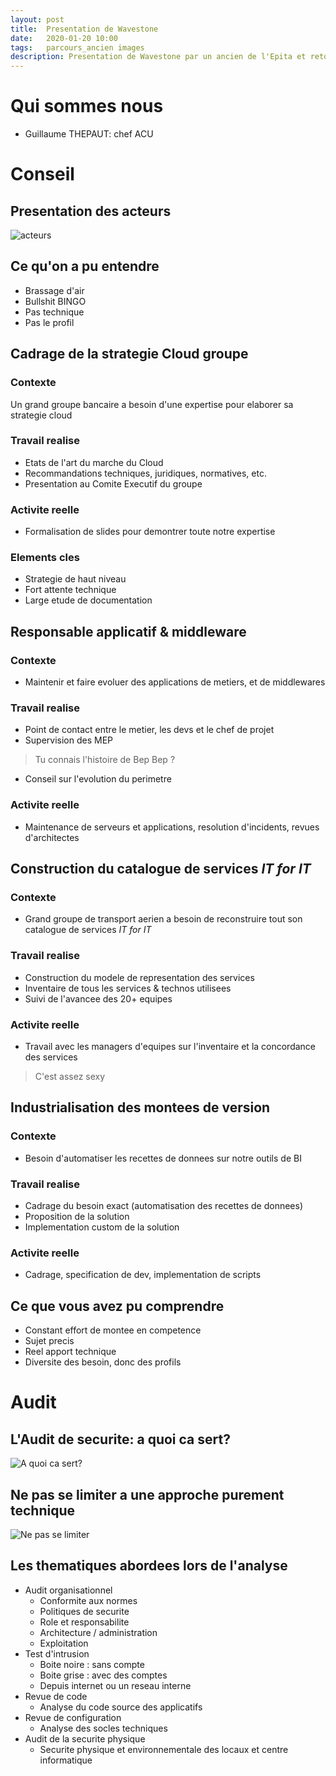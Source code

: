 ```yaml
---
layout: post
title:  Presentation de Wavestone
date:   2020-01-20 10:00
tags:   parcours_ancien images
description: Presentation de Wavestone par un ancien de l'Epita et retours d'experience
---
```

# Qui sommes nous
* Guillaume THEPAUT: chef ACU

# Conseil
## Presentation des acteurs
![acteurs](/entreprise/assets/images/acteurs.jpg)
## Ce qu'on a pu entendre
* Brassage d'air
* Bullshit BINGO
* Pas technique
* Pas le profil

## Cadrage de la strategie Cloud groupe
### Contexte
Un grand groupe bancaire a besoin d'une expertise pour elaborer sa strategie cloud 
### Travail realise
* Etats de l'art du marche du Cloud
* Recommandations techniques, juridiques, normatives, etc.
* Presentation au Comite Executif du groupe
### Activite reelle
* Formalisation de slides pour demontrer toute notre expertise
### Elements cles
* Strategie de haut niveau
* Fort attente technique
* Large etude de documentation

## Responsable applicatif & middleware

### Contexte
* Maintenir et faire evoluer des applications de metiers, et de middlewares

### Travail realise
* Point de contact entre le metier, les devs et le chef de projet
* Supervision des MEP
> Tu connais l'histoire de Bep Bep ?
* Conseil sur l'evolution du perimetre

### Activite reelle
* Maintenance de serveurs et applications, resolution d'incidents, revues d'architectes

## Construction du catalogue de services *IT for IT*
### Contexte
* Grand groupe de transport aerien a besoin de reconstruire tout son catalogue de services *IT for IT*
### Travail realise
* Construction du modele de representation des services
* Inventaire de tous les services & technos utilisees
* Suivi de l'avancee des 20+ equipes
### Activite reelle
* Travail avec les managers d'equipes sur l'inventaire et la concordance des services
> C'est assez sexy

## Industrialisation des montees de version
### Contexte
* Besoin d'automatiser les recettes de donnees sur notre outils de BI

### Travail realise
* Cadrage du besoin exact (automatisation des recettes de donnees)
* Proposition de la solution
* Implementation custom de la solution

### Activite reelle
* Cadrage, specification de dev, implementation de scripts

## Ce que vous avez pu comprendre
* Constant effort de montee en competence
* Sujet precis
* Reel apport technique
* Diversite des besoin, donc des profils

# Audit
## L'Audit de securite: a quoi ca sert?
![A quoi ca sert?](/entreprise/assets/images/casert.jpg)

## Ne pas se limiter a une approche purement technique
![Ne pas se limiter](/entreprise/assets/images/limite.jpg)

## Les thematiques abordees lors de l'analyse
* Audit organisationnel
    * Conformite aux normes
    * Politiques de securite
    * Role et responsabilite
    * Architecture / administration
    * Exploitation
* Test d'intrusion
    * Boite noire : sans compte
    * Boite grise : avec des comptes
    * Depuis internet ou un reseau interne
* Revue de code
    * Analyse du code source des applicatifs
* Revue de configuration
    * Analyse des socles techniques
* Audit de la securite physique
    * Securite physique et environnementale des locaux et centre informatique
